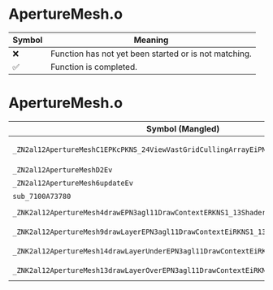# ApertureMesh.o
| Symbol | Meaning 
| ------------- | ------------- 
| :x: | Function has not yet been started or is not matching. 
| :white_check_mark: | Function is completed. 


# ApertureMesh.o
| Symbol (Mangled) | Symbol (Demangled) | Decompiled? |
| ------------- |  ------------- | ------------- |
| `_ZN2al12ApertureMeshC1EPKcPKNS_24ViewVastGridCullingArrayEiPNS_12IUseGridMeshE` | `al::ApertureMesh::ApertureMesh(char const*,al::ViewVastGridCullingArray const*,int,al::IUseGridMesh *)` | :x: |
| `_ZN2al12ApertureMeshD2Ev` | `al::ApertureMesh::~ApertureMesh()` | :x: |
| `_ZN2al12ApertureMesh6updateEv` | `al::ApertureMesh::update(void)` | :x: |
| `sub_7100A73780` | `` | :x: |
| `_ZNK2al12ApertureMesh4drawEPN3agl11DrawContextERKNS1_13ShaderProgramEi` | `al::ApertureMesh::draw(agl::DrawContext *,agl::ShaderProgram const&,int)const` | :x: |
| `_ZNK2al12ApertureMesh9drawLayerEPN3agl11DrawContextEiRKNS1_13ShaderProgramEi` | `al::ApertureMesh::drawLayer(agl::DrawContext *,int,agl::ShaderProgram const&,int)const` | :x: |
| `_ZNK2al12ApertureMesh14drawLayerUnderEPN3agl11DrawContextEiRKNS1_13ShaderProgramEi` | `al::ApertureMesh::drawLayerUnder(agl::DrawContext *,int,agl::ShaderProgram const&,int)const` | :x: |
| `_ZNK2al12ApertureMesh13drawLayerOverEPN3agl11DrawContextEiRKNS1_13ShaderProgramEi` | `al::ApertureMesh::drawLayerOver(agl::DrawContext *,int,agl::ShaderProgram const&,int)const` | :x: |

